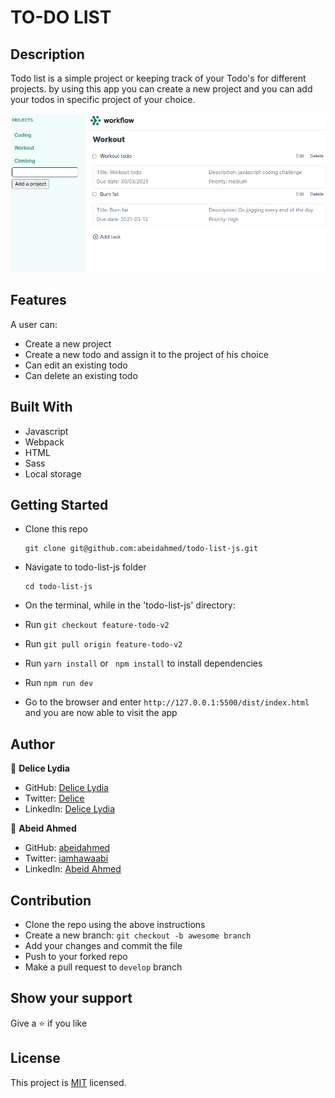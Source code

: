 # TO-DO LIST

## Description

Todo list is a simple project or keeping track of your Todo's for different projects. by using this app you can create a new project
and you can add your todos in specific project of your choice.

![screenshot](./scshot.png)

## Features

A user can:

- Create a new project
- Create a new todo and assign it to the project of his choice
- Can edit an existing todo
- Can delete an existing todo

## Built With

- Javascript
- Webpack
- HTML
- Sass
- Local storage

## Getting Started

- Clone this repo
  ```
  git clone git@github.com:abeidahmed/todo-list-js.git
  ```
- Navigate to todo-list-js folder
  ```
  cd todo-list-js
  ```
- On the terminal, while in the 'todo-list-js' directory:

- Run `git checkout feature-todo-v2`

- Run `git pull origin feature-todo-v2`

- Run `yarn install` or ` npm install` to install dependencies

- Run `npm run dev`

- Go to the browser and enter
  `http://127.0.0.1:5500/dist/index.html` and you are now able to visit the app

## Author

👤 **Delice Lydia**

- GitHub: [Delice Lydia](https://github.com/DeliceLydia)
- Twitter: [Delice](https://twitter.com/IngabireLydia3)
- LinkedIn: [Delice Lydia](https://www.linkedin.com/in/delice-lydia/)

👤 **Abeid Ahmed**

- GitHub: [abeidahmed](https://github.com/abeidahmed)
- Twitter: [iamhawaabi](https://twitter.com/iamhawaabi)
- LinkedIn: [Abeid Ahmed](https://www.linkedin.com/in/abeidahmed)

## Contribution

- Clone the repo using the above instructions
- Create a new branch: `git checkout -b awesome branch`
- Add your changes and commit the file
- Push to your forked repo
- Make a pull request to `develop` branch

## Show your support

Give a ⭐️ if you like

## License

This project is [MIT](https://github.com/abeidahmed/todo-list-js/blob/master/LICENSE) licensed.
